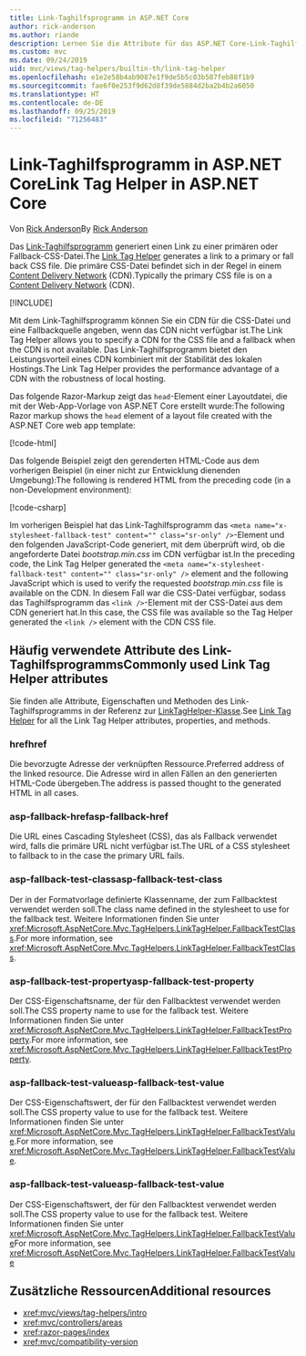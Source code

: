 ```yaml
---
title: Link-Taghilfsprogramm in ASP.NET Core
author: rick-anderson
ms.author: riande
description: Lernen Sie die Attribute für das ASP.NET Core-Link-Taghilfsprogramm kennen, und erfahren Sie, welche Rolle jedes Attribut bei der Erweiterung des Verhaltens des HTML-Linktags spielt.
ms.custom: mvc
ms.date: 09/24/2019
uid: mvc/views/tag-helpers/builtin-th/link-tag-helper
ms.openlocfilehash: e1e2e58b4ab9087e1f9de5b5c03b587feb88f1b9
ms.sourcegitcommit: fae6f0e253f9d62d8f39de5884d2ba2b4b2a6050
ms.translationtype: HT
ms.contentlocale: de-DE
ms.lasthandoff: 09/25/2019
ms.locfileid: "71256483"
---
```

# <a name="link-tag-helper-in-aspnet-core"></a><span data-ttu-id="da70b-103">Link-Taghilfsprogramm in ASP.NET Core</span><span class="sxs-lookup"><span data-stu-id="da70b-103">Link Tag Helper in ASP.NET Core</span></span>

<span data-ttu-id="da70b-104">Von [Rick Anderson](https://twitter.com/RickAndMSFT)</span><span class="sxs-lookup"><span data-stu-id="da70b-104">By [Rick Anderson](https://twitter.com/RickAndMSFT)</span></span>

<span data-ttu-id="da70b-105">Das [Link-Taghilfsprogramm](xref:Microsoft.AspNetCore.Mvc.TagHelpers.LinkTagHelper) generiert einen Link zu einer primären oder Fallback-CSS-Datei.</span><span class="sxs-lookup"><span data-stu-id="da70b-105">The [Link Tag Helper](xref:Microsoft.AspNetCore.Mvc.TagHelpers.LinkTagHelper) generates a link to a primary or fall back CSS file.</span></span> <span data-ttu-id="da70b-106">Die primäre CSS-Datei befindet sich in der Regel in einem [Content Delivery Network](/office365/enterprise/content-delivery-networks#what-exactly-is-a-cdn) (CDN).</span><span class="sxs-lookup"><span data-stu-id="da70b-106">Typically the primary CSS file is on a [Content Delivery Network](/office365/enterprise/content-delivery-networks#what-exactly-is-a-cdn) (CDN).</span></span>

[!INCLUDE[](~/includes/cdn.md)]

<span data-ttu-id="da70b-107">Mit dem Link-Taghilfsprogramm können Sie ein CDN für die CSS-Datei und eine Fallbackquelle angeben, wenn das CDN nicht verfügbar ist.</span><span class="sxs-lookup"><span data-stu-id="da70b-107">The Link Tag Helper allows you to specify a CDN for the CSS file and a fallback when the CDN is not available.</span></span> <span data-ttu-id="da70b-108">Das Link-Taghilfsprogramm bietet den Leistungsvorteil eines CDN kombiniert mit der Stabilität des lokalen Hostings.</span><span class="sxs-lookup"><span data-stu-id="da70b-108">The Link Tag Helper provides the performance advantage of a CDN with the robustness of local hosting.</span></span>

<span data-ttu-id="da70b-109">Das folgende Razor-Markup zeigt das `head`-Element einer Layoutdatei, die mit der Web-App-Vorlage von ASP.NET Core erstellt wurde:</span><span class="sxs-lookup"><span data-stu-id="da70b-109">The following Razor markup shows the `head` element of a layout file created with the ASP.NET Core web app template:</span></span>

[!code-html[](link-tag-helper/sample/_Layout.cshtml?name=snippet)]

<span data-ttu-id="da70b-110">Das folgende Beispiel zeigt den gerenderten HTML-Code aus dem vorherigen Beispiel (in einer nicht zur Entwicklung dienenden Umgebung):</span><span class="sxs-lookup"><span data-stu-id="da70b-110">The following is rendered HTML from the preceding code (in a non-Development environment):</span></span>

[!code-csharp[](link-tag-helper/sample/HtmlPage1.html)]

<span data-ttu-id="da70b-111">Im vorherigen Beispiel hat das Link-Taghilfsprogramm das `<meta name="x-stylesheet-fallback-test" content="" class="sr-only" />`-Element und den folgenden JavaScript-Code generiert, mit dem überprüft wird, ob die angeforderte Datei *bootstrap.min.css* im CDN verfügbar ist.</span><span class="sxs-lookup"><span data-stu-id="da70b-111">In the preceding code, the Link Tag Helper generated the `<meta name="x-stylesheet-fallback-test" content="" class="sr-only" />` element and the following JavaScript which is used to verify the requested *bootstrap.min.css* file is available on the CDN.</span></span> <span data-ttu-id="da70b-112">In diesem Fall war die CSS-Datei verfügbar, sodass das Taghilfsprogramm das `<link />`-Element mit der CSS-Datei aus dem CDN generiert hat.</span><span class="sxs-lookup"><span data-stu-id="da70b-112">In this case, the CSS file was available so the Tag Helper generated the `<link />` element with the CDN CSS file.</span></span>

## <a name="commonly-used-link-tag-helper-attributes"></a><span data-ttu-id="da70b-113">Häufig verwendete Attribute des Link-Taghilfsprogramms</span><span class="sxs-lookup"><span data-stu-id="da70b-113">Commonly used Link Tag Helper attributes</span></span>

<span data-ttu-id="da70b-114">Sie finden alle Attribute, Eigenschaften und Methoden des Link-Taghilfsprogramms in der Referenz zur [LinkTagHelper-Klasse](xref:Microsoft.AspNetCore.Mvc.TagHelpers.LinkTagHelper).</span><span class="sxs-lookup"><span data-stu-id="da70b-114">See [Link Tag Helper](xref:Microsoft.AspNetCore.Mvc.TagHelpers.LinkTagHelper)  for all the Link Tag Helper attributes, properties, and methods.</span></span>

### <a name="href"></a><span data-ttu-id="da70b-115">href</span><span class="sxs-lookup"><span data-stu-id="da70b-115">href</span></span>

<span data-ttu-id="da70b-116">Die bevorzugte Adresse der verknüpften Ressource.</span><span class="sxs-lookup"><span data-stu-id="da70b-116">Preferred address of the linked resource.</span></span> <span data-ttu-id="da70b-117">Die Adresse wird in allen Fällen an den generierten HTML-Code übergeben.</span><span class="sxs-lookup"><span data-stu-id="da70b-117">The address is passed thought to the generated HTML in all cases.</span></span>

### <a name="asp-fallback-href"></a><span data-ttu-id="da70b-118">asp-fallback-href</span><span class="sxs-lookup"><span data-stu-id="da70b-118">asp-fallback-href</span></span>

<span data-ttu-id="da70b-119">Die URL eines Cascading Stylesheet (CSS), das als Fallback verwendet wird, falls die primäre URL nicht verfügbar ist.</span><span class="sxs-lookup"><span data-stu-id="da70b-119">The URL of a CSS stylesheet to fallback to in the case the primary URL fails.</span></span>

### <a name="asp-fallback-test-class"></a><span data-ttu-id="da70b-120">asp-fallback-test-class</span><span class="sxs-lookup"><span data-stu-id="da70b-120">asp-fallback-test-class</span></span>

<span data-ttu-id="da70b-121">Der in der Formatvorlage definierte Klassenname, der zum Fallbacktest verwendet werden soll.</span><span class="sxs-lookup"><span data-stu-id="da70b-121">The class name defined in the stylesheet to use for the fallback test.</span></span> <span data-ttu-id="da70b-122">Weitere Informationen finden Sie unter <xref:Microsoft.AspNetCore.Mvc.TagHelpers.LinkTagHelper.FallbackTestClass>.</span><span class="sxs-lookup"><span data-stu-id="da70b-122">For more information, see <xref:Microsoft.AspNetCore.Mvc.TagHelpers.LinkTagHelper.FallbackTestClass>.</span></span>

### <a name="asp-fallback-test-property"></a><span data-ttu-id="da70b-123">asp-fallback-test-property</span><span class="sxs-lookup"><span data-stu-id="da70b-123">asp-fallback-test-property</span></span>

<span data-ttu-id="da70b-124">Der CSS-Eigenschaftsname, der für den Fallbacktest verwendet werden soll.</span><span class="sxs-lookup"><span data-stu-id="da70b-124">The CSS property name to use for the fallback test.</span></span> <span data-ttu-id="da70b-125">Weitere Informationen finden Sie unter <xref:Microsoft.AspNetCore.Mvc.TagHelpers.LinkTagHelper.FallbackTestProperty>.</span><span class="sxs-lookup"><span data-stu-id="da70b-125">For more information, see <xref:Microsoft.AspNetCore.Mvc.TagHelpers.LinkTagHelper.FallbackTestProperty>.</span></span>

### <a name="asp-fallback-test-value"></a><span data-ttu-id="da70b-126">asp-fallback-test-value</span><span class="sxs-lookup"><span data-stu-id="da70b-126">asp-fallback-test-value</span></span>

<span data-ttu-id="da70b-127">Der CSS-Eigenschaftswert, der für den Fallbacktest verwendet werden soll.</span><span class="sxs-lookup"><span data-stu-id="da70b-127">The CSS property value to use for the fallback test.</span></span> <span data-ttu-id="da70b-128">Weitere Informationen finden Sie unter <xref:Microsoft.AspNetCore.Mvc.TagHelpers.LinkTagHelper.FallbackTestValue>.</span><span class="sxs-lookup"><span data-stu-id="da70b-128">For more information, see <xref:Microsoft.AspNetCore.Mvc.TagHelpers.LinkTagHelper.FallbackTestValue>.</span></span>

### <a name="asp-fallback-test-value"></a><span data-ttu-id="da70b-129">asp-fallback-test-value</span><span class="sxs-lookup"><span data-stu-id="da70b-129">asp-fallback-test-value</span></span>

<span data-ttu-id="da70b-130">Der CSS-Eigenschaftswert, der für den Fallbacktest verwendet werden soll.</span><span class="sxs-lookup"><span data-stu-id="da70b-130">The CSS property value to use for the fallback test.</span></span> <span data-ttu-id="da70b-131">Weitere Informationen finden Sie unter <xref:Microsoft.AspNetCore.Mvc.TagHelpers.LinkTagHelper.FallbackTestValue></span><span class="sxs-lookup"><span data-stu-id="da70b-131">For more information, see <xref:Microsoft.AspNetCore.Mvc.TagHelpers.LinkTagHelper.FallbackTestValue></span></span>

## <a name="additional-resources"></a><span data-ttu-id="da70b-132">Zusätzliche Ressourcen</span><span class="sxs-lookup"><span data-stu-id="da70b-132">Additional resources</span></span>

* <xref:mvc/views/tag-helpers/intro>
* <xref:mvc/controllers/areas>
* <xref:razor-pages/index>
* <xref:mvc/compatibility-version>
